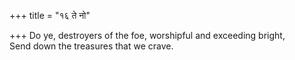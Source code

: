 +++
title = "१६ ते नो"

+++
Do ye, destroyers of the foe, worshipful and exceeding bright,  
     Send down the treasures that we crave.